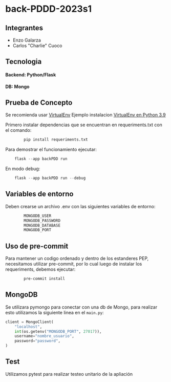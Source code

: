 # back-PDDD-2023s1

## Integrantes

* Enzo Galarza
* Carlos "Charlie" Cuoco

## Tecnologia

#### Backend: Python/Flask
#### DB: Mongo

## Prueba de Concepto

Se recomienda usar [VirtualEnv](https://virtualenv.pypa.io/en/latest/)
Ejemplo instalacion [VirtualEnv en Python 3.9](https://gist.github.com/barseghyanartur/479b0b4749d7a726167faf834706c852)

Primero instalar dependencias que se encuentran en requeriments.txt con el comando:

```python
        pip install requeriments.txt

```


Para demostrar el funcionamiento ejecutar:

```python
	flask --app backPDD run

```
En modo debug:

```python
	flask --app backPDD run --debug

```


## Variables de entorno

Deben crearse un archivo .env con las siguientes variables de entorno:

```bash
        MONGODB_USER
        MONGODB_PASSWORD
        MONGODB_DATABASE
        MONGODB_PORT
```


## Uso de pre-commit

Para mantener un codigo ordenado y dentro de los estanderes PEP, necesitamos utilizar pre-commit, por lo cual luego de instalar los requeriments, debemos ejecutar:

```bash
        pre-commit install

```

## MongoDB
Se utilizara pymongo para conectar con una db de Mongo, para realizar esto utilizamos la siguiente linea en el `main.py`:
```python
client = MongoClient(
    "localhost",
    int(os.getenv("MONGODB_PORT", 27017)),
    username="nombre_usuario",
    password="password",
)
```

## Test 

Utilizamos pytest para realizar testeo unitario de la apliación